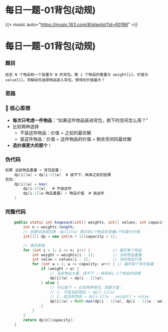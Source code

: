 # 每日一题-01背包(动规)


{{< music auto="https://music.163.com/#/playlist?id=60198" >}}

# 每日一题-01背包(动规)

### 题目

```
给定 N 个物品和一个容量为 W 的背包。第 i 个物品的重量为 weight[i]，价值为 value[i]。求解如何选择物品装入背包，使得总价值最大？
```

### 思路

### **🌟 核心思想**

- **每次只考虑一件物品**：“如果这件物品装进背包，剩下的空间怎么用？”
- 比较两种选择
  - 不装这件物品：价值 = 之前的最优解
  - 装这件物品：价值 = 这件物品的价值 + 剩余空间的最优解
- **选价值更大的那个**！

### 伪代码

```java
如果 当前物品重量 > 背包容量：
    dp[i][w] = dp[i-1][w]  # 装不下，继承之前的结果
否则：
    dp[i][w] = max(
        dp[i-1][w],  # 不装这件
        dp[i-1][w-物品重量] + 物品价值  # 装这件
    )
```

### 完整代码

```java
    public static int knapsack(int[] weights, int[] values, int capacity) {
        int n = weights.length;
        // 创建动态规划表：dp[i][w] 表示前i个物品在容量w下的最大价值
        int[][] dp = new int[n + 1][capacity + 1];

        // 填充表格
        for (int i = 1; i <= n; i++) {          // 遍历每个物品
            int weight = weights[i - 1];        // 当前物品重量
            int value = values[i - 1];          // 当前物品价值
            for (int w = 1; w <= capacity; w++) { // 遍历每个背包容量
                if (weight > w) {
                    // 当前物品太重，装不下 → 继承前i-1个物品的结果
                    dp[i][w] = dp[i - 1][w];
                } else {
                    // 可以装下 → 比较两种情况，取最大值：
                    // 1. 不装当前物品 → dp[i-1][w]
                    // 2. 装当前物品 → dp[i-1][w - weight] + value
                    dp[i][w] = Math.max(dp[i - 1][w], dp[i - 1][w - weight] + value);
                }
            }
        }
        return dp[n][capacity];
    }

```


